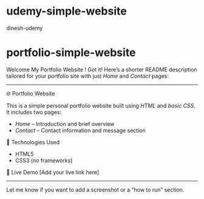 # udemy-simple-website
dinesh-udemy
# portfolio-simple-website
Welcome My Portfolio Website !
Got it! Here’s a shorter README description tailored for your portfolio site with just *Home* and *Contact* pages:

---

🌐 Portfolio Website

This is a simple personal portfolio website built using *HTML* and *basic CSS*. It includes two pages:

- *Home* – Introduction and brief overview  
- *Contact* – Contact information and message section

📁 Technologies Used
- HTML5  
- CSS3 (no frameworks)

🔗 Live Demo
[Add your live link here]

---

Let me know if you want to add a screenshot or a “how to run” section.
